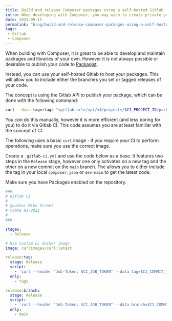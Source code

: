 ```yaml
---
title: Build and release Composer packages using a self-hosted Gitlab
intro: When developing with Composer, you may wish to create private packages and host them with Gitlab
date: 2021-09-15
permalink: "blog/build-and-release-composer-packages-using-a-self-hosted-gitlab/"
tags:
 - Gitlab
 - Composer
---
```


When building with Composer, it is great to be able to develop and maintain packages and libraries of your own. However it is not always possible or desirable to publish your code to [Packagist](https://packagist.org/).

Instead, you can use your self-hosted Gitlab to host your packages. This will allow you to include either the branches you set or tagged releases of your code.

The concept is using the Gitlab API to publish your package, which can be done with the following command:

```bash
curl --data tag=<tag> "<gitlab url>/api/v4/projects/$CI_PROJECT_ID/packages/composer"
```

You _can_ do this manually, however it is more efficient (and less boring for you) to do it via Gitlab CI. This code assumes you are at least familiar with the concept of CI.

The following uses a basic `curl` image - if you require your CI to perform operations, make sure you use the correct image.

Create a `.gitlab-ci.yml` and use the code below as a base. It features two steps in the `Release` stage, however one only activates on a new tag and the other on a new commit on the `main` branch. The allows you to either include the tag in your local `composer.json` or `dev-main` to get the latest code.

Make sure you have Packages enabled on the repository.

```yml
###
# Gitlab CI
#
# @author Mike Street
# @date 01-2021
#
###

stages:
  - Release

# Use custom LL docker image
image: curlimages/curl:latest

release:tag:
  stage: Release
  script:
    - 'curl --header "Job-Token: $CI_JOB_TOKEN" --data tag=$CI_COMMIT_TAG "<gitlab url>api/v4/projects/$CI_PROJECT_ID/packages/composer"'
  only:
    - tags

release:branch:
  stage: Release
  script:
    - 'curl --header "Job-Token: $CI_JOB_TOKEN" --data branch=$CI_COMMIT_BRANCH "<gitlab url>api/v4/projects/$CI_PROJECT_ID/packages/composer"'
  only:
    - main
```
